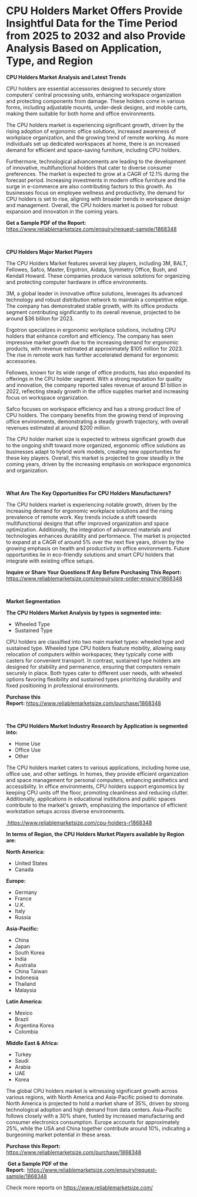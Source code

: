 <p><h1>CPU Holders Market Offers Provide Insightful Data for the Time Period from 2025 to 2032 and also Provide Analysis Based on Application, Type, and Region</h1></p><p><strong>CPU Holders Market Analysis and Latest Trends</strong></p>
<p><p>CPU holders are essential accessories designed to securely store computers’ central processing units, enhancing workspace organization and protecting components from damage. These holders come in various forms, including adjustable mounts, under-desk designs, and mobile carts, making them suitable for both home and office environments.</p><p>The CPU holders market is experiencing significant growth, driven by the rising adoption of ergonomic office solutions, increased awareness of workplace organization, and the growing trend of remote working. As more individuals set up dedicated workspaces at home, there is an increased demand for efficient and space-saving furniture, including CPU holders. </p><p>Furthermore, technological advancements are leading to the development of innovative, multifunctional holders that cater to diverse consumer preferences. The market is expected to grow at a CAGR of 12.1% during the forecast period. Increasing investments in modern office furniture and the surge in e-commerce are also contributing factors to this growth. As businesses focus on employee wellness and productivity, the demand for CPU holders is set to rise, aligning with broader trends in workspace design and management. Overall, the CPU holders market is poised for robust expansion and innovation in the coming years.</p></p>
<p><strong>Get a Sample PDF of the Report:&nbsp;</strong> <a href="https://www.reliablemarketsize.com/enquiry/request-sample/1868348?utm_campaign=3382&utm_medium=2&utm_source=Github&utm_content=ia&utm_term=04042025&utm_id=cpu-holders">https://www.reliablemarketsize.com/enquiry/request-sample/1868348</a></p>
<p>&nbsp;</p>
<p><strong>CPU Holders Major Market Players</strong></p>
<p><p>The CPU Holders Market features several key players, including 3M, BALT, Fellowes, Safco, Master, Ergotron, Aidata, Symmetry Office, Bush, and Kendall Howard. These companies produce various solutions for organizing and protecting computer hardware in office environments.</p><p>3M, a global leader in innovative office solutions, leverages its advanced technology and robust distribution network to maintain a competitive edge. The company has demonstrated stable growth, with its office products segment contributing significantly to its overall revenue, projected to be around $36 billion for 2023.</p><p>Ergotron specializes in ergonomic workplace solutions, including CPU holders that enhance comfort and efficiency. The company has seen impressive market growth due to the increasing demand for ergonomic products, with revenue estimated at approximately $105 million for 2023. The rise in remote work has further accelerated demand for ergonomic accessories.</p><p>Fellowes, known for its wide range of office products, has also expanded its offerings in the CPU holder segment. With a strong reputation for quality and innovation, the company reported sales revenue of around $1 billion in 2022, reflecting steady growth in the office supplies market and increasing focus on workspace organization.</p><p>Safco focuses on workspace efficiency and has a strong product line of CPU holders. The company benefits from the growing trend of improving office environments, demonstrating a steady growth trajectory, with overall revenues estimated at around $200 million.</p><p>The CPU holder market size is expected to witness significant growth due to the ongoing shift toward more organized, ergonomic office solutions as businesses adapt to hybrid work models, creating new opportunities for these key players. Overall, this market is projected to grow steadily in the coming years, driven by the increasing emphasis on workspace ergonomics and organization.</p></p>
<p>&nbsp;</p>
<p><strong>What Are The Key Opportunities For CPU Holders Manufacturers?</strong></p>
<p><p>The CPU holders market is experiencing notable growth, driven by the increasing demand for ergonomic workplace solutions and the rising prevalence of remote work. Key trends include a shift towards multifunctional designs that offer improved organization and space optimization. Additionally, the integration of advanced materials and technologies enhances durability and performance. The market is projected to expand at a CAGR of around 5% over the next five years, driven by the growing emphasis on health and productivity in office environments. Future opportunities lie in eco-friendly solutions and smart CPU holders that integrate with existing office setups.</p></p>
<p><strong>Inquire or Share Your Questions If Any Before Purchasing This Report:</strong> <a href="https://www.reliablemarketsize.com/enquiry/pre-order-enquiry/1868348?utm_campaign=3382&utm_medium=2&utm_source=Github&utm_content=ia&utm_term=04042025&utm_id=cpu-holders">https://www.reliablemarketsize.com/enquiry/pre-order-enquiry/1868348</a></p>
<p>&nbsp;</p>
<p><strong>Market Segmentation</strong></p>
<p><strong>The CPU Holders Market Analysis by types is segmented into:</strong></p>
<p><ul><li>Wheeled Type</li><li>Sustained Type</li></ul></p>
<p><p>CPU holders are classified into two main market types: wheeled type and sustained type. Wheeled type CPU holders feature mobility, allowing easy relocation of computers within workspaces; they typically come with casters for convenient transport. In contrast, sustained type holders are designed for stability and permanence, ensuring that computers remain securely in place. Both types cater to different user needs, with wheeled options favoring flexibility and sustained types prioritizing durability and fixed positioning in professional environments.</p></p>
<p><strong>Purchase this Report:&nbsp;</strong><a href="https://www.reliablemarketsize.com/purchase/1868348?utm_campaign=3382&utm_medium=2&utm_source=Github&utm_content=ia&utm_term=04042025&utm_id=cpu-holders">https://www.reliablemarketsize.com/purchase/1868348</a></p>
<p>&nbsp;</p>
<p><strong>The CPU Holders Market Industry Research by Application is segmented into:</strong></p>
<p><ul><li>Home Use</li><li>Office Use</li><li>Other</li></ul></p>
<p><p>The CPU holders market caters to various applications, including home use, office use, and other settings. In homes, they provide efficient organization and space management for personal computers, enhancing aesthetics and accessibility. In office environments, CPU holders support ergonomics by keeping CPU units off the floor, promoting cleanliness and reducing clutter. Additionally, applications in educational institutions and public spaces contribute to the market's growth, emphasizing the importance of efficient workstation setups across diverse environments.</p></p>
<p><a href="https://www.reliablemarketsize.com/cpu-holders-r1868348?utm_campaign=3382&utm_medium=2&utm_source=Github&utm_content=ia&utm_term=04042025&utm_id=cpu-holders">&nbsp;https://www.reliablemarketsize.com/cpu-holders-r1868348</a></p>
<p><strong>In terms of Region, the CPU Holders Market Players available by Region are:</strong></p>
<p>
    <p> <strong> North America: </strong>
        <ul>
            <li>United States</li>
            <li>Canada</li>
        </ul>
        </p> 
    <p> <strong> Europe: </strong>
        <ul>
            <li>Germany</li>
            <li>France</li>
            <li>U.K.</li>
            <li>Italy</li>
            <li>Russia</li>
        </ul>
        </p> 
    <p> <strong> Asia-Pacific: </strong>
        <ul>
            <li>China</li>
            <li>Japan</li>
            <li>South Korea</li>
            <li>India</li>
            <li>Australia</li>
            <li>China Taiwan</li>
            <li>Indonesia</li>
            <li>Thailand</li>
            <li>Malaysia</li>
        </ul>
        </p> 
    <p> <strong> Latin America: </strong>
        <ul>
            <li>Mexico</li>
            <li>Brazil</li>
            <li>Argentina Korea</li>
            <li>Colombia</li>
        </ul>
        </p> 
    <p> <strong> Middle East & Africa: </strong>
        <ul>
            <li>Turkey</li>
            <li>Saudi</li>
            <li>Arabia</li>
            <li>UAE</li>
            <li>Korea</li>
        </ul>
    </p>
    </p>
<p><p>The global CPU holders market is witnessing significant growth across various regions, with North America and Asia-Pacific poised to dominate. North America is projected to hold a market share of 35%, driven by strong technological adoption and high demand from data centers. Asia-Pacific follows closely with a 30% share, fueled by increased manufacturing and consumer electronics consumption. Europe accounts for approximately 25%, while the USA and China together contribute around 10%, indicating a burgeoning market potential in these areas.</p></p>
<p><strong>Purchase this Report: </strong><a href="https://www.reliablemarketsize.com/purchase/1868348?utm_campaign=3382&utm_medium=2&utm_source=Github&utm_content=ia&utm_term=04042025&utm_id=cpu-holders">https://www.reliablemarketsize.com/purchase/1868348</a></p>
<p>&nbsp;<strong>Get a Sample PDF of the Report:&nbsp;&nbsp;</strong><a href="https://www.reliablemarketsize.com/enquiry/request-sample/1868348?utm_campaign=3382&utm_medium=2&utm_source=Github&utm_content=ia&utm_term=04042025&utm_id=cpu-holders">https://www.reliablemarketsize.com/enquiry/request-sample/1868348</a></p>
<p><strong></strong></p>
<p>Check more reports on <a href="https://www.reliablemarketsize.com/?utm_campaign=3382&utm_medium=2&utm_source=Github&utm_content=ia&utm_term=04042025&utm_id=cpu-holders">https://www.reliablemarketsize.com/</a></p>